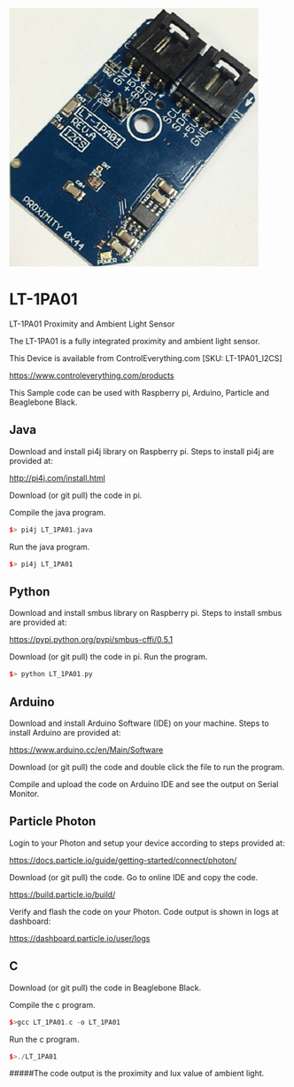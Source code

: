 [![LT-1PA01](LT-1PA01_I2CS.png)](https://www.controleverything.com/products)
# LT-1PA01
LT-1PA01 Proximity and Ambient Light Sensor

The LT-1PA01 is a fully integrated proximity and ambient light sensor.

This Device is available from ControlEverything.com [SKU: LT-1PA01_I2CS]

https://www.controleverything.com/products

This Sample code can be used with Raspberry pi, Arduino, Particle and Beaglebone Black.

## Java
Download and install pi4j library on Raspberry pi. Steps to install pi4j are provided at:

http://pi4j.com/install.html

Download (or git pull) the code in pi.

Compile the java program.
```cpp
$> pi4j LT_1PA01.java
```

Run the java program.
```cpp
$> pi4j LT_1PA01
```

## Python
Download and install smbus library on Raspberry pi. Steps to install smbus are provided at:

https://pypi.python.org/pypi/smbus-cffi/0.5.1

Download (or git pull) the code in pi. Run the program.

```cpp
$> python LT_1PA01.py
```

## Arduino
Download and install Arduino Software (IDE) on your machine. Steps to install Arduino are provided at:

https://www.arduino.cc/en/Main/Software

Download (or git pull) the code and double click the file to run the program.

Compile and upload the code on Arduino IDE and see the output on Serial Monitor.


## Particle Photon

Login to your Photon and setup your device according to steps provided at:

https://docs.particle.io/guide/getting-started/connect/photon/

Download (or git pull) the code. Go to online IDE and copy the code.

https://build.particle.io/build/

Verify and flash the code on your Photon. Code output is shown in logs at dashboard:

https://dashboard.particle.io/user/logs

## C

Download (or git pull) the code in Beaglebone Black.

Compile the c program.
```cpp
$>gcc LT_1PA01.c -o LT_1PA01
```
Run the c program.
```cpp
$>./LT_1PA01
```
#####The code output is the proximity and lux value of ambient light.
